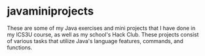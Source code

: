 # javaminiprojects

These are some of my Java exercises and mini projects that I have done in my ICS3U course, as well as my school's Hack Club. These projects consist of various tasks that utilize Java's language features, commands, and functions. 
